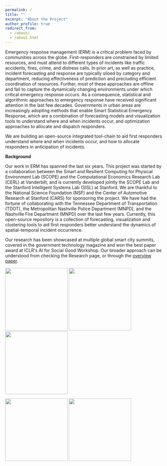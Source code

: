 ```yaml
---
permalink: /
title: ""
excerpt: "About the Project"
author_profile: true
redirect_from: 
  - /about/
  - /about.html
---
```


Emergency response management (ERM) is a critical problem faced by communities across the globe. First-responders are constrained by limited resources, and must attend to different types of incidents like traffic accidents, fires, crime, and distress calls. In prior art, as well as practice, incident forecasting and response are typically siloed by category and department, reducing effectiveness of prediction and precluding efficient coordination of resources. Further, most of these approaches are offline and fail to capture the dynamically changing environments under which critical emergency response occurs. As a consequence, statistical and algorithmic approaches to emergency response have received significant attention in the last few decades. Governments in urban areas are increasingly adopting methods that enable Smart Statistical Emergency Response, which are a combination of forecasting models and visualization tools to understand where and when incidents occur, and optimization approaches to allocate and dispatch responders. 

We are building an open-source integrated tool-chain to aid first responders understand where and when incidents occur, and how to allocate responders in anticipation of incidents.

<b>Background</b>

Our work in ERM has spanned the last six years. This project was started by a collaboration between the Smart and Resilient Computing for Physical Environment Lab (SCOPE) and the Computational Economics Research Lab (CERL) at Vanderbilt, and is currently developed jointly the SCOPE Lab and the Stanford Intelligent Systems Lab (SISL) at Stanford. We are thankful to the National Science Foundation (NSF) and the Center of Automotive Research at Stanford (CARS) for sponsoring the project. We have had the fortune of collaborating with the Tennessee Department of Transportation (TDOT), the Metropolitan Nashville Police Department (MNPD), and the Nashville Fire Department (MNPD) over the last few years. Currently, this open-source repository is a collection of forecasting, visualization and clustering tools to aid first responders better understand the dynamics of spatial-temporal incident occurrence. 

Our research has been showcased at multiple global smart city summits, covered in the government technology magazine and won the best paper award at ICLR's AI for Social Good Workshop. Our broader approach can be understood from checking the Research page, or through the [overview paper](http://statresp.github.io/files/pdfoverview.pdf).


<!-- ![](http://statresp.github.io/images/vu.jpg){:height="200px" width="200px"}![](http://statresp.github.io/images/stanford.png){:height="300px" width="300px"}![](http://statresp.github.io/images/isisLogo.png){:height="200px" width="200px"}![](http://statresp.github.io/images/CARS.png){:height="200px" width="1500px"}![](http://statresp.github.io/images/NSF.png){:height="100px" width="100px"} -->

<p float="left">
  <img src="http://statresp.github.io/images/vu.jpg" height="200px" width="200px" />
  <img src="http://statresp.github.io/images/stanford.png" height="200px" width="200px" />
  <img src="http://statresp.github.io/images/isisLogo.png" height="200px" width="200px" />
</p>
<p float="left">
  <img src="http://statresp.github.io/images/CARS.png" height="200px" width="200px" />
  <img src="http://statresp.github.io/images/NSF.png" height="200px" width="200px" />
</p>
